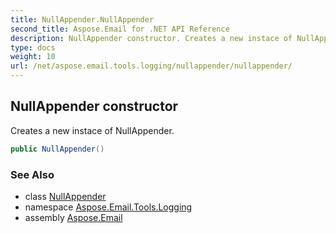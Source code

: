```yaml
---
title: NullAppender.NullAppender
second_title: Aspose.Email for .NET API Reference
description: NullAppender constructor. Creates a new instace of NullAppender
type: docs
weight: 10
url: /net/aspose.email.tools.logging/nullappender/nullappender/
---
```

## NullAppender constructor

Creates a new instace of NullAppender.

```csharp
public NullAppender()
```

### See Also

* class [NullAppender](../)
* namespace [Aspose.Email.Tools.Logging](../../nullappender/)
* assembly [Aspose.Email](../../../)


